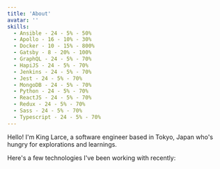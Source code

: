 ```yaml
---
title: 'About'
avatar: ''
skills:
  - Ansible - 24 - 5% - 50%
  - Apollo - 16 - 10% - 30%
  - Docker - 10 - 15% - 800%
  - Gatsby - 8 - 20% - 100%
  - GraphQL - 24 - 5% - 70%
  - HapiJS - 24 - 5% - 70%
  - Jenkins - 24 - 5% - 70%
  - Jest - 24 - 5% - 70%
  - MongoDB - 24 - 5% - 70%
  - Python - 24 - 5% - 70%
  - ReactJS - 24 - 5% - 70%
  - Redux - 24 - 5% - 70%
  - Sass - 24 - 5% - 70%
  - Typescript - 24 - 5% - 70%
---
```


Hello! I'm King Larce, a software engineer based in Tokyo, Japan who's hungry for explorations and
learnings.

Here's a few technologies I've been working with recently:
